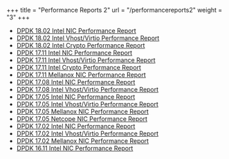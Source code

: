 +++
title = "Performance Reports 2"
url = "/performancereports2"
weight = "3"
+++

- [DPDK 18.02 Intel NIC Performance Report](/PerfReports/DPDK_18_02_Intel_NIC_performance_report.pdf)
- [DPDK 18.02 Intel Vhost/Virtio Performance Report](/dpdk-hugo/PerfReports/DPDK_18_02_Intel_virtio_performance_report.pdf)
- [DPDK 18.02 Intel Crypto Performance Report](/PerfReports/DPDK_18_02_Intel_crypto_performance_report.pdf)
- [DPDK 17.11 Intel NIC Performance Report](/PerfReports/DPDK_17_11_Intel_NIC_performance_report.pdf)
- [DPDK 17.11 Intel Vhost/Virtio Performance Report](/PerfReports/DPDK_17_11_Intel_virtio_performance_report.pdf)
- [DPDK 17.11 Intel Crypto Performance Report](/PerfReports/DPDK_17_11_Intel_crypto_performance_report.pdf)
- [DPDK 17.11 Mellanox NIC Performance Report](/PerfReports/DPDK_17_11_Mellanox_NIC_performance_report.pdf)
- [DPDK 17.08 Intel NIC Performance Report](/PerfReports/DPDK_17_05_Intel_NIC_performance_report.pdf)
- [DPDK 17.08 Intel Vhost/Virtio Performance Report](/PerfReports/DPDK_17_08_Intel_virtio_performance_report.pdf)
- [DPDK 17.05 Intel NIC Performance Report](/PerfReports/DPDK_17_05_Intel_NIC_performance_report.pdf)
- [DPDK 17.05 Intel Vhost/Virtio Performance Report](/PerfReports/DPDK_17_05_Intel_virtio_performance_report.pdf)
- [DPDK 17.05 Mellanox NIC Performance Report](/PerfReports/DPDK_17_05_Mellanox_NIC_performance_report.pdf)
- [DPDK 17.05 Netcope NIC Performance Report](/PerfReports/DPDK_17_05_Netcope_NIC_performance_report.pdf)
- [DPDK 17.02 Intel NIC Performance Report](/PerfReports/DPDK_17_02_Intel_NIC_performance_report.pdf)
- [DPDK 17.02 Intel Vhost/Virtio Performance Report](/PerfReports/DPDK_17_02_Intel_virtio_performance_report.pdf)
- [DPDK 17.02 Mellanox NIC Performance Report](/PerfReports/DPDK_17_02_Mellanox_NIC_performance_report.pdf)
- [DPDK 16.11 Intel NIC Performance Report](/PerfReports/DPDK_16_11_Intel_NIC_performance_report.pdf)
